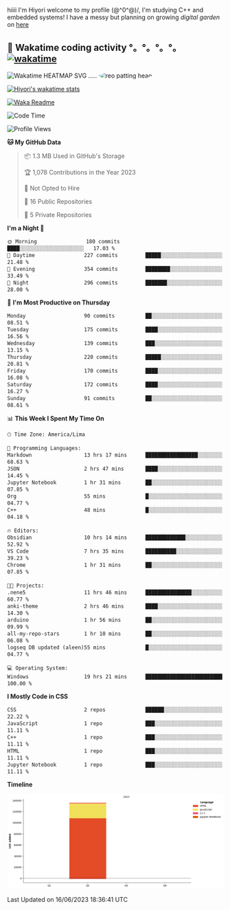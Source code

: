 hiiii I'm Hiyori welcome to my profile \(@^0^@)/, I'm studying C++ and embedded systems! I have a messy but planning on growing *digital garden* on [here](https://hiyorijl.github.io/verbal_garden_quartz/)


## 🦄 Wakatime coding activity °。°。°。°。[![wakatime](https://wakatime.com/badge/user/49dba2c5-26e1-43a7-9d07-e0f8613d1227.svg)](https://wakatime.com/@49dba2c5-26e1-43a7-9d07-e0f8613d1227) 
<img src="https://wakatime.com/share/@hiyori/ef87015d-57e0-4afb-bb56-1a99a24ea312.svg" width="600" alt="Wakatime HEATMAP SVG"/> ..... <img src="https://i.postimg.cc/RFM2CQFY/reo-patting.webp" alt="reo patting head" width="200" style="border-radius: 50%;">

 [![Hiyori's wakatime stats](https://github-readme-stats.vercel.app/api/wakatime?username=hiyori&theme=buefy&range=last_year&is_including_today=true&layout=compact)](https://github.com/anuraghazra/github-readme-stats)
 

[![Waka Readme](https://github.com/hiyorijl/hiyorijl/actions/workflows/Waka%20Readme.yml/badge.svg)](https://github.com/hiyorijl/hiyorijl/actions/workflows/Waka%20Readme.yml)

<!--START_SECTION:waka-->
![Code Time](http://img.shields.io/badge/Code%20Time-159%20hrs%2058%20mins-blue)

![Profile Views](http://img.shields.io/badge/Profile%20Views-179-blue)

**🐱 My GitHub Data** 

> 📦 1.3 MB Used in GitHub's Storage 
 > 
> 🏆 1,078 Contributions in the Year 2023
 > 
> 🚫 Not Opted to Hire
 > 
> 📜 16 Public Repositories 
 > 
> 🔑 5 Private Repositories 
 > 
**I'm a Night 🦉** 

```text
🌞 Morning                180 commits         ████░░░░░░░░░░░░░░░░░░░░░   17.03 % 
🌆 Daytime                227 commits         █████░░░░░░░░░░░░░░░░░░░░   21.48 % 
🌃 Evening                354 commits         ████████░░░░░░░░░░░░░░░░░   33.49 % 
🌙 Night                  296 commits         ███████░░░░░░░░░░░░░░░░░░   28.00 % 
```
📅 **I'm Most Productive on Thursday** 

```text
Monday                   90 commits          ██░░░░░░░░░░░░░░░░░░░░░░░   08.51 % 
Tuesday                  175 commits         ████░░░░░░░░░░░░░░░░░░░░░   16.56 % 
Wednesday                139 commits         ███░░░░░░░░░░░░░░░░░░░░░░   13.15 % 
Thursday                 220 commits         █████░░░░░░░░░░░░░░░░░░░░   20.81 % 
Friday                   170 commits         ████░░░░░░░░░░░░░░░░░░░░░   16.08 % 
Saturday                 172 commits         ████░░░░░░░░░░░░░░░░░░░░░   16.27 % 
Sunday                   91 commits          ██░░░░░░░░░░░░░░░░░░░░░░░   08.61 % 
```


📊 **This Week I Spent My Time On** 

```text
🕑︎ Time Zone: America/Lima

💬 Programming Languages: 
Markdown                 13 hrs 17 mins      █████████████████░░░░░░░░   68.63 % 
JSON                     2 hrs 47 mins       ████░░░░░░░░░░░░░░░░░░░░░   14.45 % 
Jupyter Notebook         1 hr 31 mins        ██░░░░░░░░░░░░░░░░░░░░░░░   07.85 % 
Org                      55 mins             █░░░░░░░░░░░░░░░░░░░░░░░░   04.77 % 
C++                      48 mins             █░░░░░░░░░░░░░░░░░░░░░░░░   04.18 % 

🔥 Editors: 
Obsidian                 10 hrs 14 mins      █████████████░░░░░░░░░░░░   52.92 % 
VS Code                  7 hrs 35 mins       ██████████░░░░░░░░░░░░░░░   39.23 % 
Chrome                   1 hr 31 mins        ██░░░░░░░░░░░░░░░░░░░░░░░   07.85 % 

🐱‍💻 Projects: 
.nene5                   11 hrs 46 mins      ███████████████░░░░░░░░░░   60.77 % 
anki-theme               2 hrs 46 mins       ████░░░░░░░░░░░░░░░░░░░░░   14.30 % 
arduino                  1 hr 56 mins        ██░░░░░░░░░░░░░░░░░░░░░░░   09.99 % 
all-my-repo-stars        1 hr 10 mins        ██░░░░░░░░░░░░░░░░░░░░░░░   06.08 % 
logseq DB updated (aleen)55 mins             █░░░░░░░░░░░░░░░░░░░░░░░░   04.77 % 

💻 Operating System: 
Windows                  19 hrs 21 mins      █████████████████████████   100.00 % 
```

**I Mostly Code in CSS** 

```text
CSS                      2 repos             ██████░░░░░░░░░░░░░░░░░░░   22.22 % 
JavaScript               1 repo              ███░░░░░░░░░░░░░░░░░░░░░░   11.11 % 
C++                      1 repo              ███░░░░░░░░░░░░░░░░░░░░░░   11.11 % 
HTML                     1 repo              ███░░░░░░░░░░░░░░░░░░░░░░   11.11 % 
Jupyter Notebook         1 repo              ███░░░░░░░░░░░░░░░░░░░░░░   11.11 % 
```



**Timeline**

![Lines of Code chart](https://raw.githubusercontent.com/hiyorijl/hiyorijl/main/assets/bar_graph.png)


 Last Updated on 16/06/2023 18:36:41 UTC
<!--END_SECTION:waka-->
